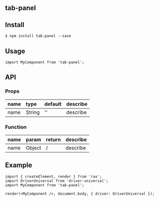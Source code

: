 ## tab-panel

## Install

```
$ npm install tab-panel --save
```

## Usage

```
import MyComponent from 'tab-panel';
```

## API

### Props

|name|type|default|describe|
|:---------------|:--------|:----|:----------|
|name|String|''|describe|

### Function

|name|param|return|describe|
|:---------------|:--------|:----|:----------|
|name|Object|/|describe|

## Example

```
import { createElement, render } from 'rax';
import DriverUniversal from 'driver-universal';
import MyComponent from 'tab-panel';

render(<MyComponent />, document.body, { driver: DriverUniversal });
```
